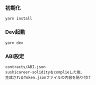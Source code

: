 ### 初期化
```
yarn install
```

### Dev起動
```
yarn dev
```

### ABI設定
```
contracts/ABI.json
sushicareer-solidityをcomplieした後、
生成されるToken.jsonファイルの内容を貼り付け
```